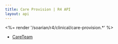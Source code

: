 ```yaml
---
title: Care Provision | R4 API
layout: api
---
```


<%= render '/soarian/r4/clinical/care-provision.*' %>

* [CareTeam](../care-provision/careteam)
